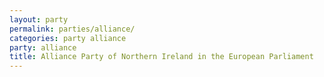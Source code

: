 ```yaml
---
layout: party
permalink: parties/alliance/
categories: party alliance
party: alliance
title: Alliance Party of Northern Ireland in the European Parliament
---
```

